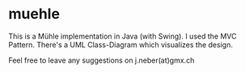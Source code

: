 # muehle

This is a Mühle implementation in Java (with Swing). I used the MVC Pattern. There's a UML Class-Diagram which visualizes the design.

Feel free to leave any suggestions on j.neber(at)gmx.ch
